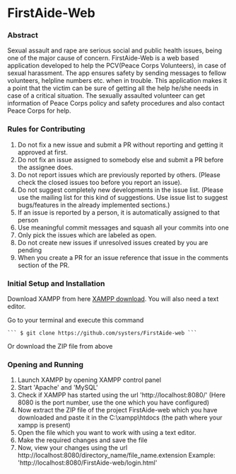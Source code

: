 # FirstAide-Web

### Abstract
Sexual assault and rape are serious social and public health issues, being one of the major cause of concern.
FirstAide-Web is a web based application developed to help the PCV(Peace Corps Volunteers), in case of sexual
harassment. The app ensures safety by sending messages to fellow volunteers, helpline numbers etc. when in trouble. This application makes it a point that the victim can be sure of getting all the help
he/she needs in case of a critical situation. The sexually assaulted volunteer can get information of Peace Corps policy and safety procedures and also contact Peace Corps for help.


### Rules for Contributing
1. Do not fix a new issue and submit a PR without reporting and getting it approved at first.
2. Do not fix an issue assigned to somebody else and submit a PR before the assignee does. 
3. Do not report issues which are previously reported by others. (Please check the closed issues too before you report an issue). 
4. Do not suggest completely new developments in the issue list. (Please use the mailing list for this kind of suggestions. Use issue list to suggest bugs/features in the already implemented sections.)
5. If an issue is reported by a person, it is automatically assigned to that person
6. Use meaningful commit messages and squash all your commits into one
7. Only pick the issues which are labeled as open.
8. Do not create new issues if unresolved issues created by you are pending
9. When you create a PR for an issue reference that issue in the comments section of the PR.


### Initial Setup and Installation
Download XAMPP from here [XAMPP download](https://www.apachefriends.org/download.html). You will also need a text editor.

Go to your terminal and execute this command

    ``` $ git clone https://github.com/systers/FirstAide-web ```

Or download the ZIP file from above

### Opening and Running
1. Launch XAMPP by opening XAMPP control panel
2. Start 'Apache' and 'MySQL'
3. Check if XAMPP has started using the url 'http://localhost:8080/' (Here 8080 is the port number, use the one which you have configured)
4. Now extract the ZIP file of the project FirstAide-web which you have downloaded and paste it in the C:\xampp\htdocs (the path where your xampp is present)
5. Open the file which you want to work with using a text editor.
6. Make the required changes and save the file
7. Now, view your changes using the url http://localhost:8080/directory_name/file_name.extension  Example: 'http://localhost:8080/FirstAide-web/login.html'
